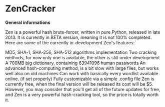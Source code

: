 ZenCracker
==========

**General informations**

Zen is a powerful hash brute-forcer, written in pure Python, released in late 2013. It is currently in BETA version, meaning it is not 100% completed. Here are some of the currently in-development Zen's features:

MD5, SHA-1, SHA-256, SHA-512 algorithms implementation
Two cracking methods, for now only one is available, the other is still under development
A 700MB big dictionary, containing 63941096 human passwords
An advanced hash-computing method, is a bit slow with large files, but works well also on old machines
Can work with basically every wordlist available online. (if set properly)
Fully customizable via a simple .config file
Zen is currently free, when the final version will be released its cost will be $5. However, you may consider that you'll get all of the future updates for free, and Zen is a very powerful hash-cracking tool, so the price is totally worth it.
